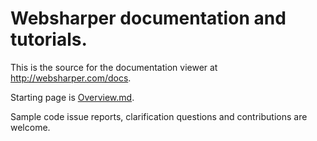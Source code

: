 # Websharper documentation and tutorials.

This is the source for the documentation viewer at http://websharper.com/docs.

Starting page is [Overview.md](Overview.md).

Sample code issue reports, clarification questions and contributions are welcome.

